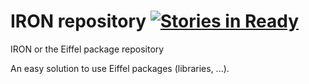IRON repository  [![Stories in Ready](https://badge.waffle.io/eiffelhub/iron.png)](http://waffle.io/eiffelhub/iron)
=========

IRON or the Eiffel package repository

An easy solution to use Eiffel packages (libraries, ...).
